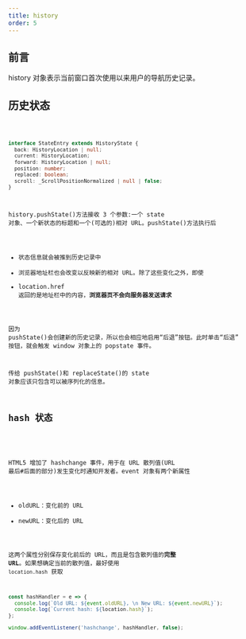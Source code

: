 ```yaml
---
title: history
order: 5
---
```


## 前言

history 对象表示当前窗口首次使用以来用户的导航历史记录。

## 历史状态

<code src="./demos/Html5History.jsx" inline />

```ts
interface StateEntry extends HistoryState {
  back: HistoryLocation | null;
  current: HistoryLocation;
  forward: HistoryLocation | null;
  position: number;
  replaced: boolean;
  scroll: _ScrollPositionNormalized | null | false;
}
```

history.pushState()方法接收 3 个参数:一个 state 对象、一个新状态的标题和一个(可选的)相对 URL。pushState()方法执行后

- 状态信息就会被推到历史记录中
- 浏览器地址栏也会改变以反映新的相对 URL。除了这些变化之外，即使
- location.href 返回的是地址栏中的内容，**浏览器页不会向服务器发送请求**

因为 pushState()会创建新的历史记录，所以也会相应地启用“后退”按钮。此时单击“后退” 按钮，就会触发 window 对象上的 popstate 事件。

传给 pushState()和 replaceState()的 state 对象应该只包含可以被序列化的信息。

## hash 状态

<!-- <code src="./demos/HashHistory.jsx" inline /> -->

HTML5 增加了 hashchange 事件，用于在 URL 散列值(URL 最后#后面的部分)发生变化时通知开发者。event 对象有两个新属性

- oldURL：变化前的 URL
- newURL：变化后的 URL

这两个属性分别保存变化前后的 URL，而且是包含散列值的**完整 URL**。如果想确定当前的散列值，最好使用 `location.hash` 获取

```js
const hashHandler = e => {
  console.log(`Old URL: ${event.oldURL}, \n New URL: ${event.newURL}`);
  console.log(`Current hash: ${location.hash}`);
};

window.addEventListener('hashchange', hashHandler, false);
```
